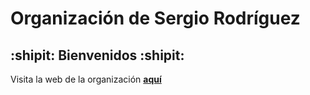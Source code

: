 # Organización de Sergio Rodríguez

## :shipit: Bienvenidos :shipit:

Visita la web de la organización **[aquí](https://ull-mfp-aet-2324-alu0100699968.github.io/)**
